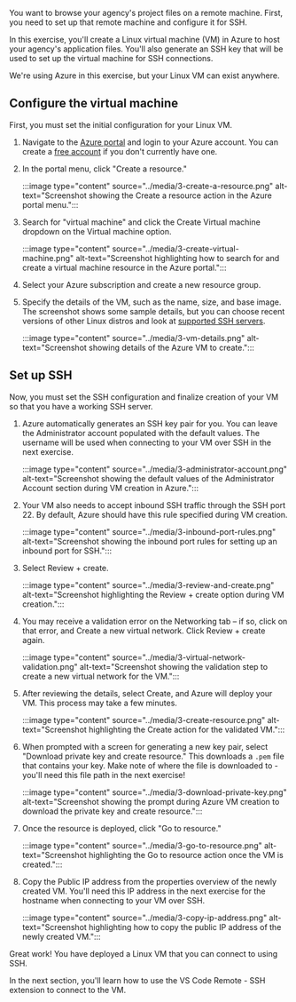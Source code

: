 You want to browse your agency's project files on a remote machine. First, you need to set up that remote machine and configure it for SSH.

In this exercise, you'll create a Linux virtual machine (VM) in Azure to host your agency's application files. You'll also generate an SSH key that will be used to set up the virtual machine for SSH connections.

We're using Azure in this exercise, but your Linux VM can exist anywhere.

## Configure the virtual machine

First, you must set the initial configuration for your Linux VM.

1. Navigate to the [Azure portal](https://ms.portal.azure.com/#home) and login to your Azure account. You can create a [free account](https://azure.microsoft.com/free) if you don't currently have one.
2. In the portal menu, click "Create a resource."

    :::image type="content" source="../media/3-create-a-resource.png" alt-text="Screenshot showing the Create a resource action in the Azure portal menu.":::

1. Search for "virtual machine" and click the Create Virtual machine dropdown on the Virtual machine option.

    :::image type="content" source="../media/3-create-virtual-machine.png" alt-text="Screenshot highlighting how to search for and create a virtual machine resource in the Azure portal.":::

1. Select your Azure subscription and create a new resource group. 
1. Specify the details of the VM, such as the name, size, and base image. The screenshot shows some sample details, but you can choose recent versions of other Linux distros and look at [supported SSH servers](https://code.visualstudio.com/docs/remote/troubleshooting#_installing-a-supported-ssh-server).

    :::image type="content" source="../media/3-vm-details.png" alt-text="Screenshot showing details of the Azure VM to create.":::
 
## Set up SSH

Now, you must set the SSH configuration and finalize creation of your VM so that you have a working SSH server.

1. Azure automatically generates an SSH key pair for you. You can leave the Administrator account populated with the default values. The username will be used when connecting to your VM over SSH in the next exercise.

    :::image type="content" source="../media/3-administrator-account.png" alt-text="Screenshot showing the default values of the Administrator Account section during VM creation in Azure.":::

1. Your VM also needs to accept inbound SSH traffic through the SSH port 22. By default, Azure should have this rule specified during VM creation.

    :::image type="content" source="../media/3-inbound-port-rules.png" alt-text="Screenshot showing the inbound port rules for setting up an inbound port for SSH.":::

1. Select Review + create.

    :::image type="content" source="../media/3-review-and-create.png" alt-text="Screenshot highlighting the Review + create option during VM creation.":::

1. You may receive a validation error on the Networking tab – if so, click on that error, and Create a new virtual network. Click Review + create again.

    :::image type="content" source="../media/3-virtual-network-validation.png" alt-text="Screenshot showing the validation step to create a new virtual network for the VM.":::

1. After reviewing the details, select Create, and Azure will deploy your VM. This process may take a few minutes.

    :::image type="content" source="../media/3-create-resource.png" alt-text="Screenshot highlighting the Create action for the validated VM.":::

1. When prompted with a screen for generating a new key pair, select "Download private key and create resource." This downloads a `.pem` file that contains your key. Make note of where the file is downloaded to - you'll need this file path in the next exercise!

    :::image type="content" source="../media/3-download-private-key.png" alt-text="Screenshot showing the prompt during Azure VM creation to download the private key and create resource.":::

1. Once the resource is deployed, click "Go to resource."

    :::image type="content" source="../media/3-go-to-resource.png" alt-text="Screenshot highlighting the Go to resource action once the VM is created.":::

1. Copy the Public IP address from the properties overview of the newly created VM. You'll need this IP address in the next exercise for the hostname when connecting to your VM over SSH.

    :::image type="content" source="../media/3-copy-ip-address.png" alt-text="Screenshot highlighting how to copy the public IP address of the newly created VM.":::

Great work! You have deployed a Linux VM that you can connect to using SSH.

In the next section, you'll learn how to use the VS Code Remote - SSH extension to connect to the VM.
